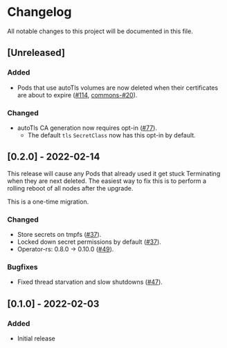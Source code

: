 # Changelog

All notable changes to this project will be documented in this file.

## [Unreleased]

### Added

- Pods that use autoTls volumes are now deleted when their certificates are about to expire ([#114], [commons-#20]).

### Changed

- autoTls CA generation now requires opt-in ([#77]).
  - The default `tls` `SecretClass` now has this opt-in by default.

[#77]: https://github.com/stackabletech/secret-operator/pull/77
[#114]: https://github.com/stackabletech/secret-operator/pull/114
[commons-#20]: https://github.com/stackabletech/commons-operator/pull/20

## [0.2.0] - 2022-02-14

This release will cause any Pods that already used it get stuck Terminating when they are next deleted.
The easiest way to fix this is to perform a rolling reboot of all nodes after the upgrade.

This is a one-time migration.

### Changed
- Store secrets on tmpfs ([#37]).
- Locked down secret permissions by default ([#37]).
- Operator-rs: 0.8.0 -> 0.10.0 ([#49]).

### Bugfixes
- Fixed thread starvation and slow shutdowns ([#47]).

[#37]: https://github.com/stackabletech/secret-operator/pull/37
[#47]: https://github.com/stackabletech/secret-operator/pull/47
[#49]: https://github.com/stackabletech/secret-operator/pull/49

## [0.1.0] - 2022-02-03

### Added
- Initial release
